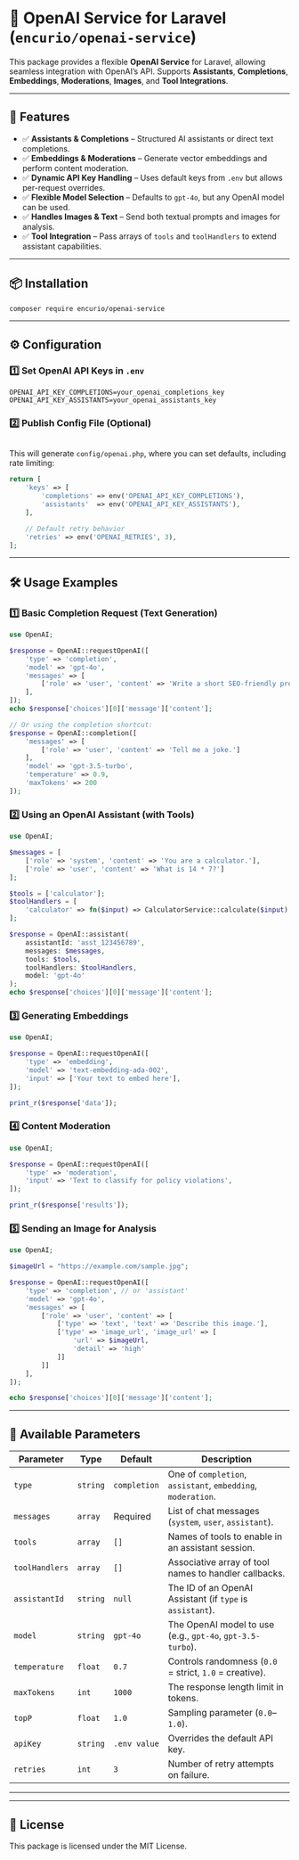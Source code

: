 # 🚀 OpenAI Service for Laravel (`encurio/openai-service`)

This package provides a flexible **OpenAI Service** for Laravel, allowing seamless integration with OpenAI’s API.
Supports **Assistants**, **Completions**, **Embeddings**, **Moderations**, **Images**, and **Tool Integrations**.

---

## 📌 Features

* ✅ **Assistants & Completions** – Structured AI assistants or direct text completions.
* ✅ **Embeddings & Moderations** – Generate vector embeddings and perform content moderation.
* ✅ **Dynamic API Key Handling** – Uses default keys from `.env` but allows per-request overrides.
* ✅ **Flexible Model Selection** – Defaults to `gpt-4o`, but any OpenAI model can be used.
* ✅ **Handles Images & Text** – Send both textual prompts and images for analysis.
* ✅ **Tool Integration** – Pass arrays of `tools` and `toolHandlers` to extend assistant capabilities.

---

## 📦 Installation

```bash
composer require encurio/openai-service
```

---

## ⚙️ Configuration

### 1️⃣ Set OpenAI API Keys in `.env`

```env
OPENAI_API_KEY_COMPLETIONS=your_openai_completions_key
OPENAI_API_KEY_ASSISTANTS=your_openai_assistants_key
```

### 2️⃣ Publish Config File (Optional)

```bash\ nphp artisan vendor:publish --tag=openai-config
```

This will generate `config/openai.php`, where you can set defaults, including rate limiting:

```php
return [
    'keys' => [
        'completions' => env('OPENAI_API_KEY_COMPLETIONS'),
        'assistants'  => env('OPENAI_API_KEY_ASSISTANTS'),
    ],

    // Default retry behavior
    'retries' => env('OPENAI_RETRIES', 3),
];
```

---

## 🛠️ Usage Examples

### 1️⃣ Basic Completion Request (Text Generation)

```php
use OpenAI;

$response = OpenAI::requestOpenAI([
    'type' => 'completion',
    'model' => 'gpt-4o',
    'messages' => [
        ['role' => 'user', 'content' => 'Write a short SEO-friendly product description.']
    ],
]);
echo $response['choices'][0]['message']['content'];

// Or using the completion shortcut:
$response = OpenAI::completion([
    'messages' => [
        ['role' => 'user', 'content' => 'Tell me a joke.']
    ],
    'model' => 'gpt-3.5-turbo',
    'temperature' => 0.9,
    'maxTokens' => 200
]);
```

### 2️⃣ Using an OpenAI Assistant (with Tools)

```php
use OpenAI;

$messages = [
    ['role' => 'system', 'content' => 'You are a calculator.'],
    ['role' => 'user', 'content' => 'What is 14 * 7?']
];

$tools = ['calculator'];
$toolHandlers = [
    'calculator' => fn($input) => CalculatorService::calculate($input)
];

$response = OpenAI::assistant(
    assistantId: 'asst_123456789',
    messages: $messages,
    tools: $tools,
    toolHandlers: $toolHandlers,
    model: 'gpt-4o'
);
echo $response['choices'][0]['message']['content'];
```

### 3️⃣ Generating Embeddings

```php
use OpenAI;

$response = OpenAI::requestOpenAI([
    'type' => 'embedding',
    'model' => 'text-embedding-ada-002',
    'input' => ['Your text to embed here'],
]);

print_r($response['data']);
```

### 4️⃣ Content Moderation

```php
use OpenAI;

$response = OpenAI::requestOpenAI([
    'type' => 'moderation',
    'input' => 'Text to classify for policy violations',
]);

print_r($response['results']);
```

### 5️⃣ Sending an Image for Analysis

```php
use OpenAI;

$imageUrl = "https://example.com/sample.jpg";

$response = OpenAI::requestOpenAI([
    'type' => 'completion', // or 'assistant'
    'model' => 'gpt-4o',
    'messages' => [
        ['role' => 'user', 'content' => [
            ['type' => 'text', 'text' => 'Describe this image.'],
            ['type' => 'image_url', 'image_url' => [
                'url' => $imageUrl,
                'detail' => 'high'
            ]]
        ]]
    ],
]);

echo $response['choices'][0]['message']['content'];
```

---

## 🔧 Available Parameters

| Parameter      | Type     | Default      | Description                                                  |
| -------------- | -------- | ------------ | ------------------------------------------------------------ |
| `type`         | `string` | `completion` | One of `completion`, `assistant`, `embedding`, `moderation`. |
| `messages`     | `array`  | Required     | List of chat messages (`system`, `user`, `assistant`).       |
| `tools`        | `array`  | `[]`         | Names of tools to enable in an assistant session.            |
| `toolHandlers` | `array`  | `[]`         | Associative array of tool names to handler callbacks.        |
| `assistantId`  | `string` | `null`       | The ID of an OpenAI Assistant (if `type` is `assistant`).    |
| `model`        | `string` | `gpt-4o`     | The OpenAI model to use (e.g., `gpt-4o`, `gpt-3.5-turbo`).   |
| `temperature`  | `float`  | `0.7`        | Controls randomness (`0.0` = strict, `1.0` = creative).      |
| `maxTokens`    | `int`    | `1000`       | The response length limit in tokens.                         |
| `topP`         | `float`  | `1.0`        | Sampling parameter (`0.0`–`1.0`).                            |
| `apiKey`       | `string` | `.env value` | Overrides the default API key.                               |
| `retries`      | `int`    | `3`          | Number of retry attempts on failure.                         |

---

---

## 📄 License

This package is licensed under the MIT License.
